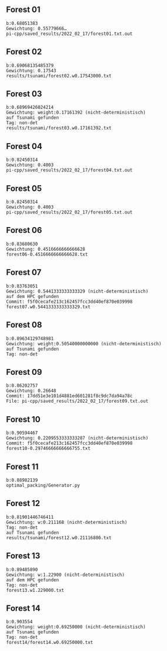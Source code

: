 ## Forest 01
    b:0.68051383
    Gewichtung: 0.55779666…
    pi-cpp/saved_results/2022_02_17/forest01.txt.out

## Forest 02
    b:0.69068135485379
    Gewichtung: 0.17543
    results/tsunami/forest02.w0.17543000.txt

## Forest 03
    b:0.68969426024214
    Gewichtung: weight:0.17161392 (nicht-deterministisch)
    auf Tsunami gefunden
    Tag: non-det
    results/tsunami/forest03.w0.17161392.txt

## Forest 04
    b:0.82450314
    Gewichtung: 0.4003
    pi-cpp/saved_results/2022_02_17/forest04.txt.out

## Forest 05
    b:0.82450314
    Gewichtung: 0.4003
    pi-cpp/saved_results/2022_02_17/forest05.txt.out

## Forest 06
    b:0.83680630
    Gewichtung: 0.4516666666666628
    forest06-0.4516666666666628.txt

## Forest 07
    b:0.83763051
    Gewichtung: 0.5441333333333329 (nicht-deterministisch)
    auf dem HPC gefunden
    Commit: f5f0cecafe213c162457fcc3dd40ef870e039998
    forest07.w0.5441333333333329.txt

## Forest 08
    b:0.89634129748981
    Gewichtung: weight:0.50540000000000 (nicht-deterministisch)
    auf Tsunami gefunden
    Tag: non-det

## Forest 09 
    b:0.86202757
    Gewichtung: 0.26648
    Commit: 17dd51e3e101d4881ed601281f8c9dc7da94a78c
    File: pi-cpp/saved_results/2022_02_17/forest09.txt.out

## Forest 10
    b:0.90594467        
    Gewichtung: 0.2209553333333287 (nicht-deterministisch)
    Commit: f5f0cecafe213c162457fcc3dd40ef870e039998
    forest10-0.29746666666666755.txt

## Forest 11
    b:0.88982139
    optimal_packing/Generator.py

## Forest 12
    b:0.81901446746411
    Gewichtung: w:0.211168 (nicht-deterministisch)
    Tag: non-det
    auf Tsunami gefunden
    results/tsunami/forest12.w0.21116800.txt

## Forest 13
    b:0.89485890
    Gewichtung: w:1.22900 (nicht-deterministisch)
    auf dem HPC gefunden
    Tag: non-det
    forest13.w1.229000.txt

## Forest 14
    b:0.903554
    Gewichtung: weight:0.69250000 (nicht-deterministisch)
    auf Tsunami gefunden
    Tag: non-det
    forest14/forest14.w0.69250000.txt
